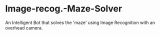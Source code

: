 # Image-recog.-Maze-Solver
An Intelligent Bot that solves the 'maze' using Image Recognition with an overhead camera.
